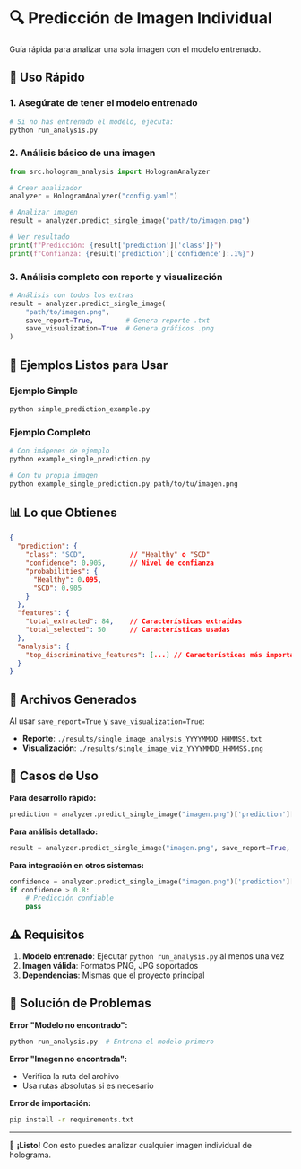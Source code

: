 # 🔍 Predicción de Imagen Individual

Guía rápida para analizar una sola imagen con el modelo entrenado.

## 🚀 Uso Rápido

### 1. Asegúrate de tener el modelo entrenado
```bash
# Si no has entrenado el modelo, ejecuta:
python run_analysis.py
```

### 2. Análisis básico de una imagen
```python
from src.hologram_analysis import HologramAnalyzer

# Crear analizador
analyzer = HologramAnalyzer("config.yaml")

# Analizar imagen
result = analyzer.predict_single_image("path/to/imagen.png")

# Ver resultado
print(f"Predicción: {result['prediction']['class']}")
print(f"Confianza: {result['prediction']['confidence']:.1%}")
```

### 3. Análisis completo con reporte y visualización
```python
# Análisis con todos los extras
result = analyzer.predict_single_image(
    "path/to/imagen.png",
    save_report=True,        # Genera reporte .txt
    save_visualization=True  # Genera gráficos .png
)
```

## 📝 Ejemplos Listos para Usar

### Ejemplo Simple
```bash
python simple_prediction_example.py
```

### Ejemplo Completo
```bash
# Con imágenes de ejemplo
python example_single_prediction.py

# Con tu propia imagen
python example_single_prediction.py path/to/tu/imagen.png
```

## 📊 Lo que Obtienes

```json
{
  "prediction": {
    "class": "SCD",           // "Healthy" o "SCD"
    "confidence": 0.905,      // Nivel de confianza
    "probabilities": {
      "Healthy": 0.095,
      "SCD": 0.905
    }
  },
  "features": {
    "total_extracted": 84,    // Características extraídas
    "total_selected": 50      // Características usadas
  },
  "analysis": {
    "top_discriminative_features": [...] // Características más importantes
  }
}
```

## 📁 Archivos Generados

Al usar `save_report=True` y `save_visualization=True`:

- **Reporte**: `./results/single_image_analysis_YYYYMMDD_HHMMSS.txt`
- **Visualización**: `./results/single_image_viz_YYYYMMDD_HHMMSS.png`

## 🎯 Casos de Uso

**Para desarrollo rápido:**
```python
prediction = analyzer.predict_single_image("imagen.png")['prediction']['class']
```

**Para análisis detallado:**
```python
result = analyzer.predict_single_image("imagen.png", save_report=True, save_visualization=True)
```

**Para integración en otros sistemas:**
```python
confidence = analyzer.predict_single_image("imagen.png")['prediction']['confidence']
if confidence > 0.8:
    # Predicción confiable
    pass
```

## ⚠️ Requisitos

1. **Modelo entrenado**: Ejecutar `python run_analysis.py` al menos una vez
2. **Imagen válida**: Formatos PNG, JPG soportados
3. **Dependencias**: Mismas que el proyecto principal

## 🔧 Solución de Problemas

**Error "Modelo no encontrado":**
```bash
python run_analysis.py  # Entrena el modelo primero
```

**Error "Imagen no encontrada":**
- Verifica la ruta del archivo
- Usa rutas absolutas si es necesario

**Error de importación:**
```bash
pip install -r requirements.txt
```

---

🎯 **¡Listo!** Con esto puedes analizar cualquier imagen individual de holograma.